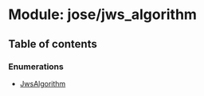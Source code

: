 # Module: jose/jws\_algorithm

## Table of contents

### Enumerations

- [JwsAlgorithm](../enums/jose_jws_algorithm.JwsAlgorithm.md)
